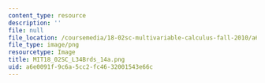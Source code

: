 ```yaml
---
content_type: resource
description: ''
file: null
file_location: /coursemedia/18-02sc-multivariable-calculus-fall-2010/a6e0091f9c6a5cc2fc4632001543e66c_MIT18_02SC_L34Brds_14a.png
file_type: image/png
resourcetype: Image
title: MIT18_02SC_L34Brds_14a.png
uid: a6e0091f-9c6a-5cc2-fc46-32001543e66c
---
```

